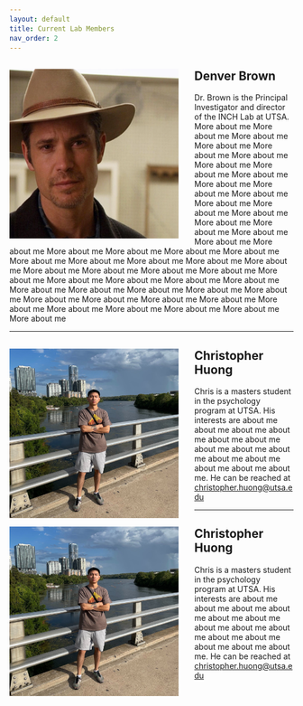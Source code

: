 ```yaml
---
layout: default
title: Current Lab Members
nav_order: 2
---
```


<div style="clear: both;">
  <div style="float: left; margin-right: 2em;">
    <img src="https://raw.githubusercontent.com/inchlab-utsa/inchlab-utsa.github.io/main/imgs/pi.png" alt="" width="300" height="300">
  </div>
  <div>
    <h2>Denver Brown</h2>
    <p>Dr. Brown is the Principal Investigator and director of the INCH Lab at UTSA. More about me More about me More about me More about me More about me More about me More about me More about me More about me More about me More about me More about me More about me More about me More about me More about me More about me More about me More about me More about me More about me More about me More about me More about me More about me More about me More about me More about me More about me More about me More about me More about me More about me More about me More about me More about me More about me More about me More about me More about me More about me More about me More about me More about me More about me More about me More about me More about me More about me More about me More about me More about me More about me </p>
  </div>
</div>

---


<div style="clear: both;">
  <div style="float: left; margin-right: 2em;">
    <img src="https://raw.githubusercontent.com/inchlab-utsa/inchlab-utsa.github.io/main/imgs/chris.jpg" alt="" width="300" height="300">
  </div>
  <div>
    <h2>Christopher Huong</h2>
    <p>Chris is a masters student in the psychology program at UTSA. His interests are about me about me about me about me about me about me about me about me about me about me about me about me about me about me. He can be reached at <a href = "mailto: christopher.huong@utsa.edu">christopher.huong@utsa.edu</a></p>
  </div>
</div>


---


<div style="clear: both;">
  <div style="float: left; margin-right: 2em;">
    <img src="https://raw.githubusercontent.com/inchlab-utsa/inchlab-utsa.github.io/main/imgs/chris.jpg" alt="" width="300" height="300">
  </div>
  <div>
    <h2>Christopher Huong</h2>
    <p>Chris is a masters student in the psychology program at UTSA. His interests are about me about me about me about me about me about me about me about me about me about me about me about me about me about me. He can be reached at <a href = "mailto: christopher.huong@utsa.edu">christopher.huong@utsa.edu</a></p>
  </div>
</div>




